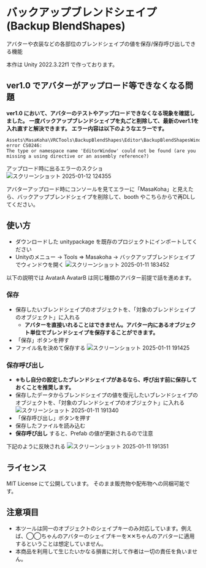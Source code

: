 # バックアップブレンドシェイプ(Backup BlendShapes)
アバターや衣装などの各部位のブレンドシェイプの値を保存/保存呼び出しできる機能

本作は Unity 2022.3.22f1 で作っております。

## ver1.0 でアバターがアップロード等できなくなる問題
**ver1.0 において、アバターのテストやアップロードできなくなる現象を確認しました。
一度バックアップブレンドシェイプを丸ごと削除して、最新のver1.1を入れ直すと解決できます。
エラー内容は以下のようなエラーです。**

```
Assets\MasaKoha\VRCTools\BackupBlendShapes\Editor\BackupBlendShapesWindow.cs(10,51): error CS0246:
The type or namespace name 'EditorWindow' could not be found (are you missing a using directive or an assembly reference?)
```

アップロード時に出るエラーのスクショ
![スクリーンショット 2025-01-12 124355](https://github.com/user-attachments/assets/10300200-60bb-4127-b028-34d690046470)

アバターアップロード時にコンソールを見てエラーに「MasaKoha」と見えたら、バックアップブレンドシェイプを削除して、booth やこちらからで再DLしてください。

## 使い方
- ダウンロードした unitypackage を既存のプロジェクトにインポートしてください
- Unityのメニュー -> Tools => Masakoha -> バックアップブレンドシェイプ
でウィンドウを開く
![スクリーンショット 2025-01-11 183452](https://github.com/user-attachments/assets/a4e28c06-5641-4fd2-8b93-c322bc65b2a5)

以下の説明では AvatarA AvatarB は同じ種類のアバター前提で話を進めます。

### 保存
- 保存したいブレンドシェイプのオブジェクトを、「対象のブレンドシェイプのオブジェクト」に入れる
  - **アバターを直接いれることはできません。アバター内にあるオブジェクト単位でブレンドシェイプを保存することができます。**
- 「保存」ボタンを押す
- ファイル名を決めて保存する
![スクリーンショット 2025-01-11 191425](https://github.com/user-attachments/assets/d23048aa-b755-4667-aec1-4533297b5090)

### 保存呼び出し
- **※もし自分の設定したブレンドシェイプがあるなら、呼び出す前に保存しておくことを推奨します。**
- 保存したデータからブレンドシェイプの値を復元したいブレンドシェイプのオブジェクトを、「対象のブレンドシェイプのオブジェクト」に入れる
![スクリーンショット 2025-01-11 191340](https://github.com/user-attachments/assets/6048fa48-646f-49f9-a781-ccb168e88175)
- 「保存呼び出し」ボタンを押す
- 保存したファイルを読み込む
- **保存呼び出し** すると、Prefab の値が更新されるので注意

下記のように反映される
![スクリーンショット 2025-01-11 191351](https://github.com/user-attachments/assets/f6e2d8bc-1195-42b4-8cdc-3d0531266655)


## ライセンス
MIT License にて公開しています。
そのまま販売物や配布物への同梱可能です。

## 注意項目
- 本ツールは同一のオブジェクトのシェイプキーのみ対応しています。例えば、◯◯ちゃんのアバターのシェイプキーを✕✕ちゃんのアバターに適用するということは想定していません。
- 本商品を利用して生じたいかなる損害に対して作者は一切の責任を負いません。
